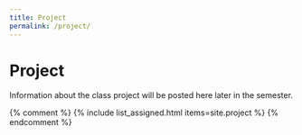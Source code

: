 ```yaml
---
title: Project
permalink: /project/
---
```

# Project
Information about the class project will be posted here later in the semester.

{% comment %}
{% include list_assigned.html items=site.project %}
{% endcomment %}
